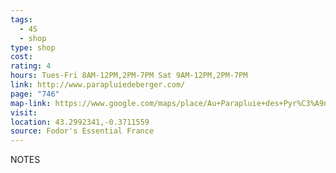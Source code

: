 ```yaml
---
tags:
  - 4S
  - shop
type: shop
cost: 
rating: 4
hours: Tues-Fri 8AM-12PM,2PM-7PM Sat 9AM-12PM,2PM-7PM
link: http://www.parapluiedeberger.com/
page: "746"
map-link: https://www.google.com/maps/place/Au+Parapluie+des+Pyr%C3%A9n%C3%A9es/@43.2992496,-0.373675,17z/data=!3m1!4b1!4m6!3m5!1s0xd5648d21265be5b:0x30638f1ddefe109b!8m2!3d43.2992457!4d-0.3711001!16s%2Fg%2F1wb8w02f?entry=ttu&g_ep=EgoyMDI0MTAwOS4wIKXMDSoASAFQAw%3D%3D
visit: 
location: 43.2992341,-0.3711559
source: Fodor's Essential France
---
```

NOTES